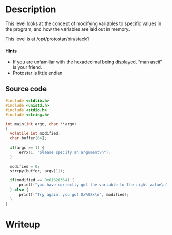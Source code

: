 # Description

This level looks at the concept of modifying variables to specific values in the program, and how the variables are laid out in memory.

This level is at /opt/protostar/bin/stack1

#### Hints

- If you are unfamiliar with the hexadecimal being displayed, “man ascii” is your friend.
- Protostar is little endian

## Source code
```C
#include <stdlib.h>
#include <unistd.h>
#include <stdio.h>
#include <string.h>

int main(int argc, char **argv)
{
  volatile int modified;
  char buffer[64];

  if(argc == 1) {
      errx(1, "please specify an argument\n");
  }

  modified = 0;
  strcpy(buffer, argv[1]);

  if(modified == 0x61626364) {
      printf("you have correctly got the variable to the right value\n");
  } else {
      printf("Try again, you got 0x%08x\n", modified);
  }
}
```

# Writeup

